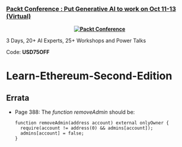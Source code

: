 
### [Packt Conference : Put Generative AI to work on Oct 11-13 (Virtual)](https://packt.link/JGIEY)

<b><p align='center'>[![Packt Conference](https://hub.packtpub.com/wp-content/uploads/2023/08/put-generative-ai-to-work-packt.png)](https://packt.link/JGIEY)</p></b> 
3 Days, 20+ AI Experts, 25+ Workshops and Power Talks 

Code: <b>USD75OFF</b>

# Learn-Ethereum-Second-Edition

## Errata
* Page 388: The _function removeAdmin_ should be:
  ```
  function removeAdmin(address account) external onlyOwner {
    require(account != address(0) && admins[account]);
    admins[account] = false;
  }
```

